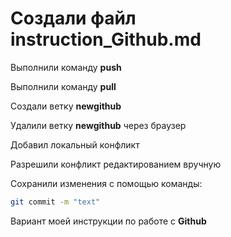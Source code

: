 # Создали файл instruction_Github.md

Выполнили команду **push**

Выполнили команду **pull**

Создали ветку **newgithub**

Удалили ветку **newgithub** через браузер

Добавил локальный конфликт

Разрешили конфликт редактированием вручную

Сохранили изменения с помощью команды: 
```sh
git commit -m "text"
```
Вариант моей инструкции по работе с **Github**



